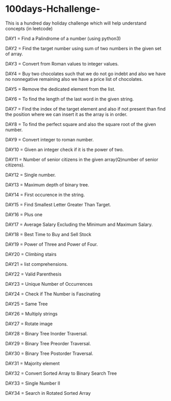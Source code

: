 # 100days-Hchallenge-
This is a hundred day holiday challenge which will help understand concepts (in leetcode)

DAY1 = Find a Palindrome of a number (using python3)

DAY2 = Find the target number using sum of two numbers in the given set of array.

DAY3 = Convert from Roman values to integer values.

DAY4 = Buy two chocolates such that we do not go indebt and also we have no nonnegative  remaining also we have a price list of chocolates.

DAY5 = Remove the  dedicated element from the list.

DAY6 = To find the length of the last word in the given string. 

DAY7 = Find the index of the target element and also if not present than find the position where we can insert it as the array is in order.

DAY8 = To find the perfect square and also the square root of the given number.

DAY9 = Convert integer to roman number.

DAY10 = Given an integer check if it is the power of two.

DAY11 = Number of senior citizens in the given array(Q)number of senior citizens).

DAY12 = Single number.

DAY13 = Maximum depth of binary tree.

DAY14 = First occurence in the string.

DAY15 = Find Smallest Letter Greater Than Target.

DAY16 = Plus one

DAY17 = Average Salary Excluding the Minimum and Maximum Salary.

DAY18 = Best Time to Buy and Sell Stock

DAY19 = Power of Three and Power of Four.

DAY20 = Climbing stairs

DAY21 = list comprehensions.

DAY22 = Valid Parenthesis

DAY23 = Unique Number of Occurrences

DAY24 = Check if The Number is Fascinating

DAY25 = Same Tree

DAY26 = Multiply strings

DAY27 = Rotate  image

DAY28 = Binary Tree Inorder Traversal.

DAY29 =  Binary Tree Preorder Traversal. 

DAY30 =  Binary Tree Postorder Traversal.

DAY31 = Majority element

DAY32 = Convert Sorted Array to Binary Search Tree

DAY33 = Single Number II

DAY34 = Search in Rotated Sorted Array
